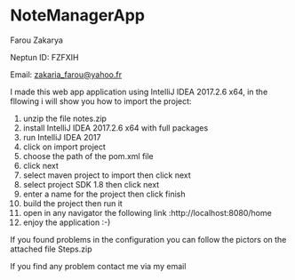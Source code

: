 

# NoteManagerApp

Farou Zakarya

Neptun ID: FZFXIH

Email: zakaria_farou@yahoo.fr

I made this web app application using IntelliJ IDEA 2017.2.6 x64, in the fllowing i will show you how to import the project:
1. unzip the file notes.zip
2. install IntelliJ IDEA 2017.2.6 x64 with full packages
3. run IntelliJ IDEA 2017
4. click on import project
5. choose the path of the pom.xml file
6. click next 
7. select maven project to import then click next
8. select project SDK 1.8 then click next
9. enter a name for the project then click finish
10. build the project then run it
11. open in any navigator the following link :http://localhost:8080/home
12. enjoy the application :-)

If you found problems in the configuration you can follow the pictors on the attached file Steps.zip

If you find any problem contact me via my email 
